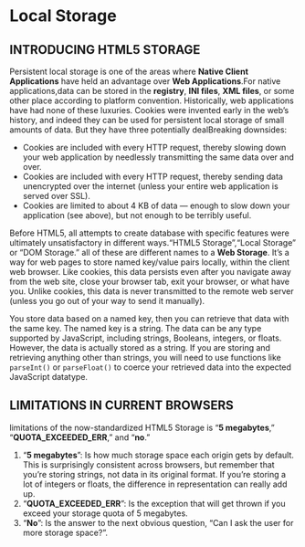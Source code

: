 # Local Storage

## INTRODUCING HTML5 STORAGE

Persistent local storage is one of the areas where **Native Client Applications** have held an advantage over **Web Applications**.For native applications,data can be stored in the **registry**, **INI files**, **XML files**, or some other place according to platform convention. Historically, web applications have had none of these luxuries. Cookies were invented early in the web’s history, and indeed they can be used for persistent local storage of small amounts of data. But they have three potentially dealBreaking downsides:

- Cookies are included with every HTTP request, thereby slowing down your web application by needlessly transmitting the same data over and over.
- Cookies are included with every HTTP request, thereby sending data unencrypted over the internet (unless your entire web application is served over SSL).
- Cookies are limited to about 4 KB of data — enough to slow down your application (see above), but not enough to be terribly useful.


Before HTML5, all attempts to create database with specific features were ultimately unsatisfactory in different ways.“HTML5 Storage”,“Local Storage” or “DOM Storage.” all of these are different names to a **Web Storage**. It’s a way for web pages to store named key/value pairs locally, within the client web browser. Like cookies, this data persists even after you navigate away from the web site, close your browser tab, exit your browser, or what have you. Unlike cookies, this data is never transmitted to the remote web server (unless you go out of your way to send it manually).

You store data based on a named key, then you can retrieve that data with the same key. The named key is a string. The data can be any type supported by JavaScript, including strings, Booleans, integers, or floats. However, the data is actually stored as a string. If you are storing and retrieving anything other than strings, you will need to use functions like `parseInt()` or `parseFloat()` to coerce your retrieved data into the expected JavaScript datatype.

## LIMITATIONS IN CURRENT BROWSERS

limitations of the now-standardized HTML5 Storage is “**5 megabytes**,” “**QUOTA_EXCEEDED_ERR**,” and “**no**.”
1. “**5 megabytes**”: Is how much storage space each origin gets by default. This is surprisingly consistent across browsers, but remember that you’re storing strings, not data in its original format. If you’re storing a lot of integers or floats, the difference in representation can really add up.
2. “**QUOTA_EXCEEDED_ERR**”: Is the exception that will get thrown if you exceed your storage quota of 5 megabytes.
3. “**No**”: Is the answer to the next obvious question, “Can I ask the user for more storage space?”.
